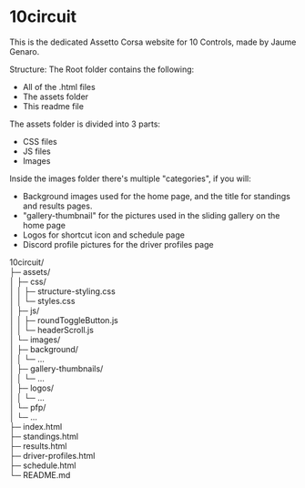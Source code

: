 # 10circuit
This is the dedicated Assetto Corsa website for 10 Controls, made by Jaume Genaro.

Structure:
The Root folder contains the following:
- All of the .html files
- The assets folder
- This readme file

The assets folder is divided into 3 parts:
- CSS files
- JS files
- Images

Inside the images folder there's multiple "categories", if you will:
- Background images used for the home page, and the title for standings and results pages.
- "gallery-thumbnail" for the pictures used in the sliding gallery on the home page
- Logos for shortcut icon and schedule page
- Discord profile pictures for the driver profiles page

10circuit/ <br>
├─ assets/ <br>
│  ├─ css/ <br>
│  │  ├─ structure-styling.css <br>
│  │  └─ styles.css <br>
│  ├─ js/ <br>
│  │  ├─ roundToggleButton.js <br>
│  │  └─ headerScroll.js <br>
│  └─ images/ <br>
│     ├─ background/ <br>
│     │  └─ ... <br>
│     ├─ gallery-thumbnails/ <br>
│     │  └─ ... <br>
│     ├─ logos/ <br>
│     │  └─ ... <br>
│     └─ pfp/ <br>
│        └─ ... <br>
├─ index.html <br>
├─ standings.html <br>
├─ results.html <br>
├─ driver-profiles.html <br>
├─ schedule.html <br>
└─ README.md <br>
